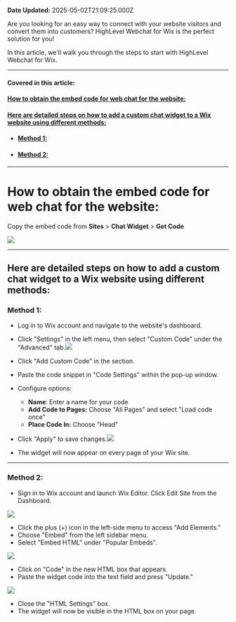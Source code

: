 **Date Updated:** 2025-05-02T21:09:25.000Z
  
  
Are you looking for an easy way to connect with your website visitors and convert them into customers? HighLevel Webchat for Wix is the perfect solution for you!  
  
In this article, we'll walk you through the steps to start with HighLevel Webchat for Wix.

  
---

#### **Covered in this article:**

#### [**How to obtain the embed code for web chat for the website:**](#How-to-obtain-the-embed-code-for-web-chat-for-the-website%3A)

#### [**Here are detailed steps on how to add a custom chat widget to a Wix website using different methods:**](#Here-are-detailed-steps-on-how-to-add-a-custom-chat-widget-to-a-Wix-website-using-different-methods%3A)

* #### [Method 1: ](#Method-1%3A%C2%A0)
* #### [Method 2:](#Method-2%3A)

---

# **How to obtain the embed code for web chat for the website:**

Copy the embed code from **Sites** \> **Chat Widget** \> **Get Code**

![](https://s3.amazonaws.com/cdn.freshdesk.com/data/helpdesk/attachments/production/48297599341/original/Xz6_1VYAkpYxA8I4zFVvELcqJXZwruPKpA.gif?1684168613)
  
  
---

## **Here are detailed steps on how to add a custom chat widget to a Wix website using different methods:**

###   

### **Method 1:**

* Log in to Wix account and navigate to the website's dashboard.
* Click "Settings" in the left menu, then select "Custom Code" under the "Advanced" tab.![](https://s3.amazonaws.com/cdn.freshdesk.com/data/helpdesk/attachments/production/48297317762/original/afvuactXKgGh8MrZioPfgp44yPZvZ9dVMQ.jpeg?1683921093)

  
* Click "Add Custom Code" in the section.
* Paste the code snippet in "Code Settings" within the pop-up window.
* Configure options:  
   * **Name**: Enter a name for your code  
   * **Add Code to Pages:** Choose "All Pages" and select "Load code once"  
   * **Place Code In:** Choose "Head"
* Click "Apply" to save changes.![](https://s3.amazonaws.com/cdn.freshdesk.com/data/helpdesk/attachments/production/48297317756/original/w4V_CFuVKnEFUt7QitNud1aLOySbUz5emQ.png?1683921092)

  
* The widget will now appear on every page of your Wix site.

---

### **Method 2:**

* Sign in to Wix account and launch Wix Editor. Click Edit Site from the Dashboard.

![](https://s3.amazonaws.com/cdn.freshdesk.com/data/helpdesk/attachments/production/48297317759/original/9B-EBPNVDe9gBv25cEYvyoVTLUMwuVXzNQ.jpeg?1683921093)
  
  
* Click the plus (+) icon in the left-side menu to access "Add Elements."
* Choose "Embed" from the left sidebar menu.
* Select "Embed HTML" under "Popular Embeds".

  
![](https://s3.amazonaws.com/cdn.freshdesk.com/data/helpdesk/attachments/production/48297317761/original/If6mts5CUAfyzOaTOstmGhmjsYsATMm4MA.jpeg?1683921093)
  
  
* Click on "Code" in the new HTML box that appears.
* Paste the widget code into the text field and press "Update."

![](https://s3.amazonaws.com/cdn.freshdesk.com/data/helpdesk/attachments/production/48297317760/original/KLsgOAnNolAWPwLltKgtg67R88vUyXUHug.jpeg?1683921093)
  
  
* Close the "HTML Settings" box.
* The widget will now be visible in the HTML box on your page.